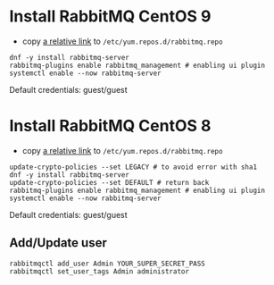 # Install RabbitMQ CentOS 9

- copy [a relative link](rabbitmq-centos9.repo) to `/etc/yum.repos.d/rabbitmq.repo`
```cli
dnf -y install rabbitmq-server
rabbitmq-plugins enable rabbitmq_management # enabling ui plugin
systemctl enable --now rabbitmq-server
```
Default credentials: guest/guest

# Install RabbitMQ CentOS 8
- copy [a relative link](rabbitmq-centos8.repo) to `/etc/yum.repos.d/rabbitmq.repo`
```cli
update-crypto-policies --set LEGACY # to avoid error with sha1
dnf -y install rabbitmq-server
update-crypto-policies --set DEFAULT # return back
rabbitmq-plugins enable rabbitmq_management # enabling ui plugin
systemctl enable --now rabbitmq-server
```
Default credentials: guest/guest

## Add/Update user
```cli
rabbitmqctl add_user Admin YOUR_SUPER_SECRET_PASS
rabbitmqctl set_user_tags Admin administrator
```
